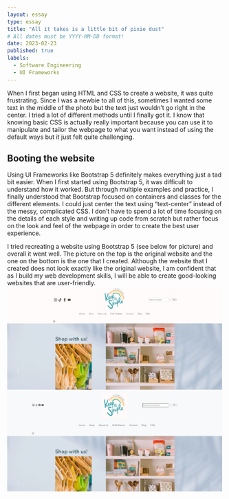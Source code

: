 ```yaml
---
layout: essay
type: essay
title: "All it takes is a little bit of pixie dust"
# All dates must be YYYY-MM-DD format!
date: 2023-02-23
published: true
labels:
  - Software Engineering
  - UI Frameworks
---
```




When I first began using HTML and CSS to create a website, it was quite frustrating. Since I was a newbie to all of this, sometimes I wanted some text in the middle of the photo but the text just wouldn’t go right in the center. I tried a lot of different methods until I finally got it. I know that knowing basic CSS is actually really important because you can use it to manipulate and tailor the webpage to what you want instead of using the default ways but it just felt quite challenging. 

## Booting the website
Using UI Frameworks like Bootstrap 5 definitely makes everything just a tad bit easier. When I first started using Bootstrap 5, it was difficult to understand how it worked. But through multiple examples and practice, I finally understood that Bootstrap focused on containers and classes for the different elements. I could just center the text using “text-center” instead of the messy, complicated CSS. I don’t have to spend a lot of time focusing on the details of each style and writing up code from scratch but rather focus on the look and feel of the webpage in order to create the best user experience. 

I tried recreating a website using Bootstrap 5 (see below for picture) and overall it went well. The picture on the top is the original website and the one on the bottom is the one that I created. Although the website that I created does not look exactly like the original website, I am confident that as I build my web development skills, I will be able to create good-looking websites that are user-friendly. 
<img width="500px" class="float-start pe-4" src="../img/original.jpg">
<img width="500px" class="float-start pe-4" src="../img/mycreation.jpg">
